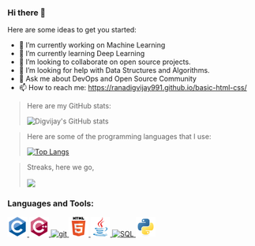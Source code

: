 ### Hi there 👋

Here are some ideas to get you started:

- 🔭 I’m currently working on Machine Learning
- 🌱 I’m currently learning Deep Learning
- 👯 I’m looking to collaborate on open source projects.
- 🤔 I’m looking for help with Data Structures and Algorithms.
- 💬 Ask me about DevOps and Open Source Community
- 📫 How to reach me: https://ranadigvijay991.github.io/basic-html-css/

>Here are my GitHub stats:
>
>![Digvijay's GitHub stats](https://github-readme-stats.vercel.app/api?username=ranadigvijay991&theme=midnight-purple&show_icons=true)


>Here are some of the programming languages that I use:
>
>>
>[![Top Langs](https://github-readme-stats.vercel.app/api/top-langs/?username=ranadigvijay991&theme=midnight-purple&layout=compact)](https://github.com/ranadigvijay991/github-readme-stats)

>Streaks, here we go,
>
><p><img align="center" src="https://github-readme-streak-stats.herokuapp.com/?user=ranadigvijay991&theme=midnight-purple" /></p>


<h3 align="left">Languages and Tools:</h3>
<p align="left"> <a href="https://www.cprogramming.com/" target="_blank"> <img src="https://raw.githubusercontent.com/devicons/devicon/master/icons/c/c-original.svg" alt="c" width="40" height="40"/> </a> <a href="https://www.w3schools.com/cpp/" target="_blank"> <img src="https://raw.githubusercontent.com/devicons/devicon/master/icons/cplusplus/cplusplus-original.svg" alt="cplusplus" width="40" height="40"/> </a> <a href="https://git-scm.com/" target="_blank"> <img src="https://www.vectorlogo.zone/logos/git-scm/git-scm-icon.svg" alt="git" width="40" height="40"/> </a> <a href="https://www.w3.org/html/" target="_blank"> <img src="https://raw.githubusercontent.com/devicons/devicon/master/icons/html5/html5-original-wordmark.svg" alt="html5" width="40" height="40"/> </a> <a href="https://www.java.com" target="_blank"> <img src="https://raw.githubusercontent.com/devicons/devicon/master/icons/java/java-original.svg" alt="java" width="40" height="40"/> </a> <a href="https://www.w3schools.com/sql/" target="_blank"> <img src="https://images.app.goo.gl/t5QHNnG1XkPv5eui9" alt="SQL" width="40" height="40"/> </a> <a href="https://www.python.org" target="_blank"> <img src="https://raw.githubusercontent.com/devicons/devicon/master/icons/python/python-original.svg" alt="python" width="40" height="40"/> </a> </p>
